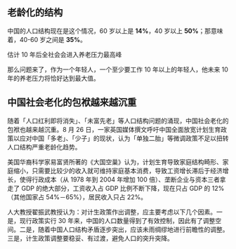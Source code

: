 
## 老龄化的结构

中国的人口结构现在是这个情况，60 岁以上是 **14%**，40 岁以上 **50%**；那意味着，40-60 岁之间是 **35%**。

估计 10 年后全社会会进入养老压力最高峰

那么问题来了，作为一个年轻人，一个至少要工作 10 年以上的年轻人，他未来 10 年的养老压力将恰好达到最大值。

## 中国社会老化的包袱越来越沉重

随着「人口红利即将消失」、「未富先老」等人口结构问题的涌现，中国社会老化的包袱也越来越沉重。8 月 26 日，一家英国媒体撰文呼吁中国全面放宽计划生育政策以应对中国「多老」、「少子」的现状，认为「单独二胎」等微调政策不足以扭转人口结构严重老龄化趋势。

美国华裔科学家易富贤所著的《大国空巢》认为，计划生育导致家庭结构畸形、家庭缩小，只需要比较少的收入就可维持家庭基本消费，导致工资增长滞后于经济增长，使得行政成本（从 1978 年到 2004 年增加 100 倍）、垄断企业与资本三者拿走了 GDP 的绝大部分，工资收入占 GDP 比例不断下降，现在只占 GDP 的 12%（其他国家占 54%－65%），居民收入只占 22%。

人大教授翟振武教授认为：对计生政策作出调整，应主要考虑以下几个因素。一是，现行政策实行 30 年来，中国的人口数量得到了有效控制，因此有了调整空间。二是，随着中国人口结构矛盾逐步突出，应该未雨绸缪地进行前瞻性的调整。三是，计生政策调整要稳妥、有过渡，避免人口的突升突降。
